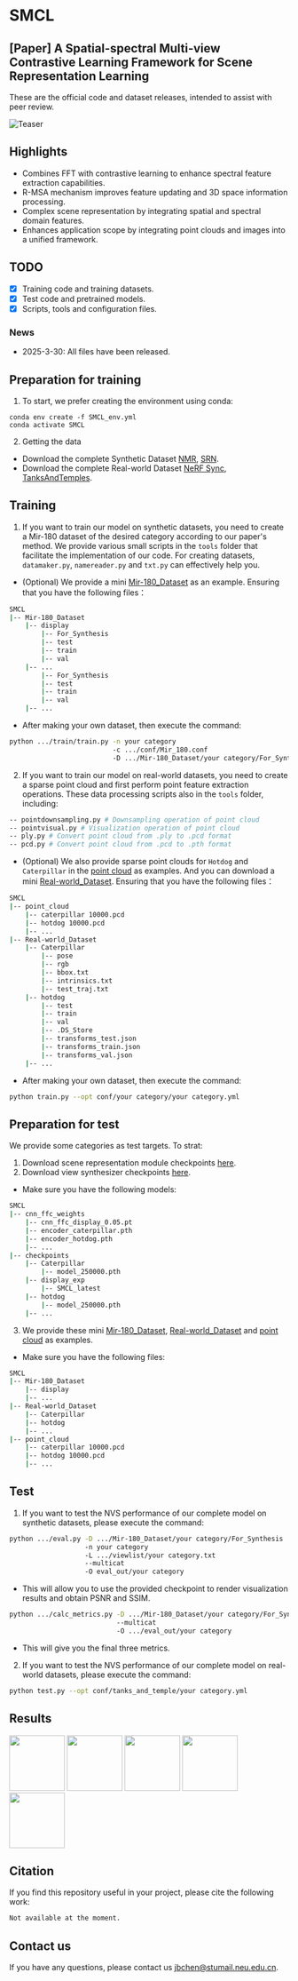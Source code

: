 # SMCL
## [Paper] A Spatial-spectral Multi-view Contrastive Learning Framework for Scene Representation Learning
These are the official code and dataset releases, intended to assist with peer review.

![Teaser](https://github.com/jubo-neu/SMCL/blob/main/teaser.png)

## Highlights
- Combines FFT with contrastive learning to enhance spectral feature extraction capabilities.
- R-MSA mechanism improves feature updating and 3D space information processing.
- Complex scene representation by integrating spatial and spectral domain features.
- Enhances application scope by integrating point clouds and images into a unified framework.

## TODO
- [x] Training code and training datasets.
- [x] Test code and pretrained models.
- [x] Scripts, tools and configuration files.

### News
- 2025-3-30: All files have been released.

## Preparation for training
1. To start, we prefer creating the environment using conda:
```
conda env create -f SMCL_env.yml
conda activate SMCL
```
2. Getting the data
- Download the complete Synthetic Dataset [NMR](https://s3.eu-central-1.amazonaws.com/avg-projects/differentiable_volumetric_rendering/data/NMR_Dataset.zip), [SRN](https://drive.google.com/drive/folders/1PsT3uKwqHHD2bEEHkIXB99AlIjtmrEiR).
- Download the complete Real-world Dataset [NeRF Sync](https://drive.google.com/drive/folders/128yBriW1IG_3NJ5Rp7APSTZsJqdJdfc1), [TanksAndTemples](https://www.tanksandtemples.org/).

## Training
1. If you want to train our model on synthetic datasets, you need to create a Mir-180 dataset of the desired category according to our paper's method. We provide various small scripts in the `tools` folder that facilitate the implementation of our code. For creating datasets, `datamaker.py`, `namereader.py` and `txt.py` can effectively help you.

- (Optional) We provide a mini [Mir-180_Dataset](https://onedrive.live.com/?cid=6DE4E04ABF455D96&id=6DE4E04ABF455D96%21sbc6b662b9ae6481a92e9c720b29c8f3e&parId=root&o=OneUp) as an example. Ensuring that you have the following files：
```bash
SMCL
|-- Mir-180_Dataset
    |-- display
        |-- For_Synthesis
        |-- test
        |-- train
        |-- val
    |-- ...
        |-- For_Synthesis
        |-- test
        |-- train
        |-- val
    |-- ...
```

- After making your own dataset, then execute the command:
```bash
python .../train/train.py -n your category
                          -c .../conf/Mir_180.conf
                          -D .../Mir-180_Dataset/your category/For_Synthesis
```

2. If you want to train our model on real-world datasets, you need to create a sparse point cloud and first perform point feature extraction operations. These data processing scripts also in the `tools` folder, including:
```bash
-- pointdownsampling.py # Downsampling operation of point cloud
-- pointvisual.py # Visualization operation of point cloud
-- ply.py # Convert point cloud from .ply to .pcd format
-- pcd.py # Convert point cloud from .pcd to .pth format
```

- (Optional) We also provide sparse point clouds for `Hotdog` and `Caterpillar` in the [point cloud](https://onedrive.live.com/?id=6DE4E04ABF455D96%21s8cbb5ec9cd734e9783be74932e017cf8&cid=6DE4E04ABF455D96) as examples. And you can download a mini [Real-world_Dataset](https://onedrive.live.com/?cid=6DE4E04ABF455D96&id=6DE4E04ABF455D96%21s0b74b63888fb44189fdf0fbd1cb0c4ca&parId=root&o=OneUp). Ensuring that you have the following files：
```bash
SMCL
|-- point_cloud
    |-- caterpillar 10000.pcd
    |-- hotdog 10000.pcd
    |-- ...
|-- Real-world_Dataset
    |-- Caterpillar
        |-- pose
        |-- rgb
        |-- bbox.txt
        |-- intrinsics.txt
        |-- test_traj.txt
    |-- hotdog
        |-- test
        |-- train
        |-- val
        |-- .DS_Store
        |-- transforms_test.json
        |-- transforms_train.json
        |-- transforms_val.json
    |-- ...
```

- After making your own dataset, then execute the command:
```bash
python train.py --opt conf/your category/your category.yml
```

## Preparation for test
We provide some categories as test targets. To strat:
1. Download scene representation module checkpoints [here](https://onedrive.live.com/?id=6DE4E04ABF455D96%21s4c703031efcb49d6ba06e31fd7100a55&cid=6DE4E04ABF455D96).
2. Download view synthesizer checkpoints [here](https://onedrive.live.com/?id=6DE4E04ABF455D96%21s6859c4a61d6449c2bebf38ac6772ae3e&cid=6DE4E04ABF455D96).

- Make sure you have the following models:
```bash
SMCL
|-- cnn_ffc_weights
    |-- cnn_ffc_display_0.05.pt
    |-- encoder_caterpillar.pth
    |-- encoder_hotdog.pth
    |-- ...
|-- checkpoints
    |-- Caterpillar
        |-- model_250000.pth
    |-- display_exp
        |-- SMCL_latest
    |-- hotdog
        |-- model_250000.pth
    |-- ...
```

3. We provide these mini [Mir-180_Dataset](https://onedrive.live.com/?cid=6DE4E04ABF455D96&id=6DE4E04ABF455D96%21sbc6b662b9ae6481a92e9c720b29c8f3e&parId=root&o=OneUp), [Real-world_Dataset](https://onedrive.live.com/?cid=6DE4E04ABF455D96&id=6DE4E04ABF455D96%21s0b74b63888fb44189fdf0fbd1cb0c4ca&parId=root&o=OneUp) and [point cloud](https://onedrive.live.com/?id=6DE4E04ABF455D96%21s8cbb5ec9cd734e9783be74932e017cf8&cid=6DE4E04ABF455D96) as examples.

- Make sure you have the following files:
```bash
SMCL
|-- Mir-180_Dataset
    |-- display
    |-- ...
|-- Real-world_Dataset
    |-- Caterpillar
    |-- hotdog
    |-- ...
|-- point_cloud
    |-- caterpillar 10000.pcd
    |-- hotdog 10000.pcd
    |-- ...
```

## Test
1. If you want to test the NVS performance of our complete model on synthetic datasets, please execute the command:
```bash
python .../eval.py -D .../Mir-180_Dataset/your category/For_Synthesis
                   -n your category
                   -L .../viewlist/your category.txt
                   --multicat
                   -O eval_out/your category
```
- This will allow you to use the provided checkpoint to render visualization results and obtain PSNR and SSIM. 

```bash
python .../calc_metrics.py -D .../Mir-180_Dataset/your category/For_Synthesis
                           --multicat
                           -O .../eval_out/your category
```
- This will give you the final three metrics.

2. If you want to test the NVS performance of our complete model on real-world datasets, please execute the command:
```bash
python test.py --opt conf/tanks_and_temple/your category.yml
```

## Results
<img height="100" src="https://github.com/jubo-neu/SMCL/blob/main/gif/bench.gif"> </a>
<img height="100" src="https://github.com/jubo-neu/SMCL/blob/main/gif/car.gif"> </a>
<img height="100" src="https://github.com/jubo-neu/SMCL/blob/main/gif/display.gif"> </a> 
<img height="100" src="https://github.com/jubo-neu/SMCL/blob/main/gif/plane.gif"> </a> 
<img height="100" src="https://github.com/jubo-neu/SMCL/blob/main/gif/sofa.gif"> </a> 

## Citation
If you find this repository useful in your project, please cite the following work:
```bash
Not available at the moment.
```

## Contact us
If you have any questions, please contact us [jbchen@stumail.neu.edu.cn](jbchen@stumail.neu.edu.cn).
